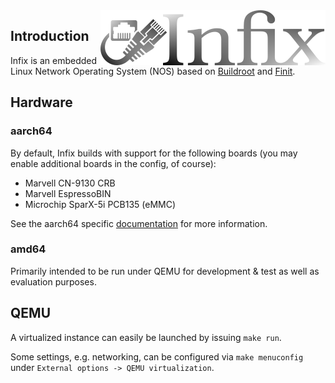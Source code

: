 <img align="right" src="doc/text3134.png" alt="Infix Linux Networking Made Easy">

Introduction
------------

Infix is an embedded Linux Network Operating System (NOS) based on
[Buildroot][1] and [Finit][2].


Hardware
--------

### aarch64

By default, Infix builds with support for the following boards (you
may enable additional boards in the config, of course):

- Marvell CN-9130 CRB
- Marvell EspressoBIN
- Microchip SparX-5i PCB135 (eMMC)

See the aarch64 specific [documentation](board/aarch64/README.md) for more
information.

### amd64

Primarily intended to be run under QEMU for development & test as well
as evaluation purposes.


QEMU
----

A virtualized instance can easily be launched by issuing `make run`.

Some settings, e.g. networking, can be configured via `make
menuconfig` under `External options -> QEMU virtualization`.

[1]: https://buildroot.org/
[2]: https://github.com/troglobit/finit

